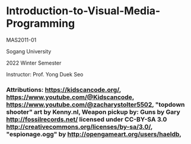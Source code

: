 # Introduction-to-Visual-Media-Programming

MAS2011-01

Sogang University

2022 Winter Semester

Instructor: Prof. Yong Duek Seo

### Attributions: https://kidscancode.org/, https://www.youtube.com/@Kidscancode, https://www.youtube.com/@zacharystolter5502, "topdown shooter" art by Kenny.nl, Weapon pickup by: Guns by Gary <http://fossilrecords.net/> licensed under CC-BY-SA 3.0 <http://creativecommons.org/licenses/by-sa/3.0/>, "espionage.ogg" by http://opengameart.org/users/haeldb,
